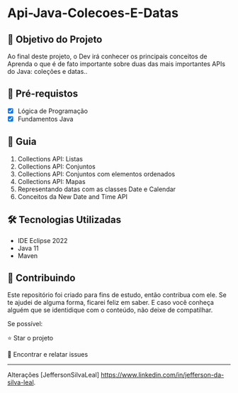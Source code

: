 <h1>Api-Java-Colecoes-E-Datas </h1>

<h2>🎯 Objetivo do Projeto</h2>
<p>Ao final deste projeto, o Dev irá conhecer os principais conceitos de Aprenda o que é de fato importante sobre duas das mais importantes APIs do Java: coleções e datas..</p>

<h2>
🛑 Pré-requistos
</h2>

- [x] Lógica de Programação
- [x] Fundamentos Java

<h2> 🚦 Guia </h2>

<ol>
    <li>  Collections API: Listas </li>
    <li>  Collections API: Conjuntos</li>
    <li>  Collections API: Conjuntos com elementos ordenados</li>
    <li>  Collections API: Mapas</li>
    <li>  Representando datas com as classes Date e Calendar</li>
    <li>  Conceitos da New Date and Time API</li>
</ol>

<h2>🛠 Tecnologias Utilizadas</h2>

<ul>
    <li>IDE Eclipse 2022</li>
    <li>Java 11</li>
    <li>Maven</li>
</ul>

<h2> 🤝 Contribuindo </h2>

Este repositório foi criado para fins de estudo, então contribua com ele. Se te ajudei de alguma forma, ficarei feliz em
saber. E caso você conheça alguém que se identidique com o conteúdo, não deixe de compatilhar.

Se possível:

⭐️ Star o projeto

🐛 Encontrar e relatar issues

------------

Alterações [JeffersonSilvaLeal] https://www.linkedin.com/in/jefferson-da-silva-leal.



